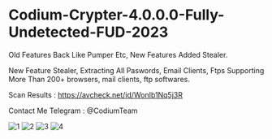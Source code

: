 # Codium-Crypter-4.0.0.0-Fully-Undetected-FUD-2023
Old Features Back Like Pumper Etc, New Features Added Stealer.

New Feature Stealer, Extracting All Paswords, Email Clients, Ftps
Supporting More Than 200+ browsers, mail clients, ftp softwares.

Scan Results : https://avcheck.net/id/WonIb1Nq5j3R

Contact Me Telegram : @CodiumTeam

![1](https://user-images.githubusercontent.com/86024483/209412890-c8ec0ba3-e7c9-4b28-b84a-1aa7502cbd5b.png)
![2](https://user-images.githubusercontent.com/86024483/209412891-d6deb3d3-4542-4a9a-b943-e67980dd7365.png)
![3](https://user-images.githubusercontent.com/86024483/209412893-320e9e6d-c3d2-4f5e-b039-7dd3871334fc.png)
![4](https://user-images.githubusercontent.com/86024483/209412894-8f1b3ccc-164e-4da9-8ff1-6c60a6c3bd63.png)
